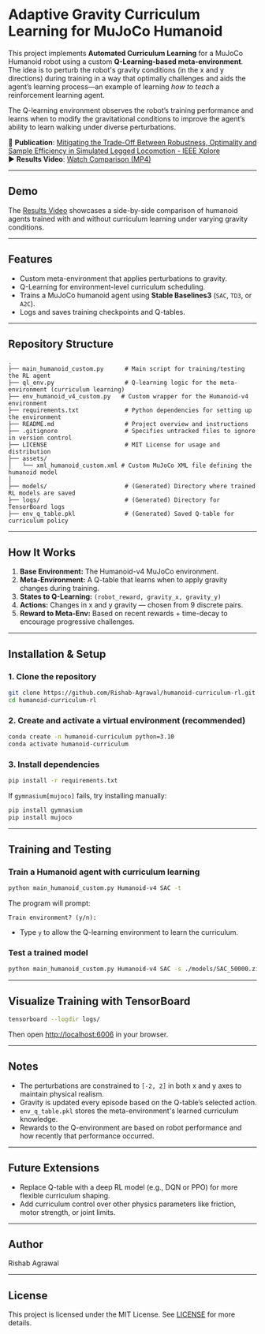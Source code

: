 # Adaptive Gravity Curriculum Learning for MuJoCo Humanoid

This project implements **Automated Curriculum Learning** for a MuJoCo Humanoid robot using a custom **Q-Learning-based meta-environment**. The idea is to perturb the robot's gravity conditions (in the x and y directions) during training in a way that optimally challenges and aids the agent’s learning process—an example of learning *how to teach* a reinforcement learning agent.

The Q-learning environment observes the robot’s training performance and learns when to modify the gravitational conditions to improve the agent’s ability to learn walking under diverse perturbations.

📄 **Publication**: [Mitigating the Trade-Off Between Robustness, Optimality and Sample Efficiency in Simulated Legged Locomotion - IEEE Xplore](https://ieeexplore.ieee.org/document/10654466)  
▶️ **Results Video**: [Watch Comparison (MP4)](https://drive.google.com/file/d/12GmX-yZOsXB_hhqO02-xF9PYSJqFJOHF/view?usp=sharing)

---

## Demo

The [Results Video](https://drive.google.com/file/d/12GmX-yZOsXB_hhqO02-xF9PYSJqFJOHF/view?usp=sharing) showcases a side-by-side comparison of humanoid agents trained with and without curriculum learning under varying gravity conditions.


---

## Features

- Custom meta-environment that applies perturbations to gravity.
- Q-Learning for environment-level curriculum scheduling.
- Trains a MuJoCo humanoid agent using **Stable Baselines3** (`SAC`, `TD3`, or `A2C`).
- Logs and saves training checkpoints and Q-tables.

---

## Repository Structure

```
.
├── main_humanoid_custom.py      # Main script for training/testing the RL agent
├── ql_env.py                    # Q-learning logic for the meta-environment (curriculum learning)
├── env_humanoid_v4_custom.py   # Custom wrapper for the Humanoid-v4 environment
├── requirements.txt             # Python dependencies for setting up the environment
├── README.md                    # Project overview and instructions
├── .gitignore                   # Specifies untracked files to ignore in version control
├── LICENSE                      # MIT License for usage and distribution
├── assets/
│   └── xml_humanoid_custom.xml # Custom MuJoCo XML file defining the humanoid model
│
├── models/                      # (Generated) Directory where trained RL models are saved
├── logs/                        # (Generated) Directory for TensorBoard logs
├── env_q_table.pkl              # (Generated) Saved Q-table for curriculum policy

```

---

## How It Works

1. **Base Environment:** The Humanoid-v4 MuJoCo environment.
2. **Meta-Environment:** A Q-table that learns when to apply gravity changes during training.
3. **States to Q-Learning:** `(robot_reward, gravity_x, gravity_y)`
4. **Actions:** Changes in x and y gravity — chosen from 9 discrete pairs.
5. **Reward to Meta-Env:** Based on recent rewards + time-decay to encourage progressive challenges.

---

## Installation & Setup

### 1. Clone the repository

```bash
git clone https://github.com/Rishab-Agrawal/humanoid-curriculum-rl.git
cd humanoid-curriculum-rl
```

### 2. Create and activate a virtual environment (recommended)

```bash
conda create -n humanoid-curriculum python=3.10
conda activate humanoid-curriculum
```

### 3. Install dependencies

```bash
pip install -r requirements.txt
```

If `gymnasium[mujoco]` fails, try installing manually:

```bash
pip install gymnasium
pip install mujoco
```

---

## Training and Testing

### Train a Humanoid agent with curriculum learning

```bash
python main_humanoid_custom.py Humanoid-v4 SAC -t
```

The program will prompt:

```
Train environment? (y/n):
```

- Type `y` to allow the Q-learning environment to learn the curriculum.

### Test a trained model

```bash
python main_humanoid_custom.py Humanoid-v4 SAC -s ./models/SAC_50000.zip
```

---

## Visualize Training with TensorBoard

```bash
tensorboard --logdir logs/
```

Then open [http://localhost:6006](http://localhost:6006) in your browser.

---

## Notes

- The perturbations are constrained to `[-2, 2]` in both x and y axes to maintain physical realism.
- Gravity is updated every episode based on the Q-table’s selected action.
- `env_q_table.pkl` stores the meta-environment's learned curriculum knowledge.
- Rewards to the Q-environment are based on robot performance and how recently that performance occurred.

---

## Future Extensions

- Replace Q-table with a deep RL model (e.g., DQN or PPO) for more flexible curriculum shaping.
- Add curriculum control over other physics parameters like friction, motor strength, or joint limits.

---

## Author

Rishab Agrawal

---

## License

This project is licensed under the MIT License. See [LICENSE](LICENSE) for more details.

